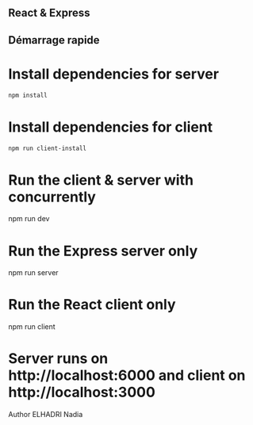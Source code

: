## React & Express


## Démarrage rapide
# Install dependencies for server
```bash
npm install
```

# Install dependencies for client
```bash
npm run client-install

```
# Run the client & server with concurrently
npm run dev

# Run the Express server only
npm run server

# Run the React client only
npm run client

# Server runs on http://localhost:6000 and client on http://localhost:3000
Author
ELHADRI Nadia

